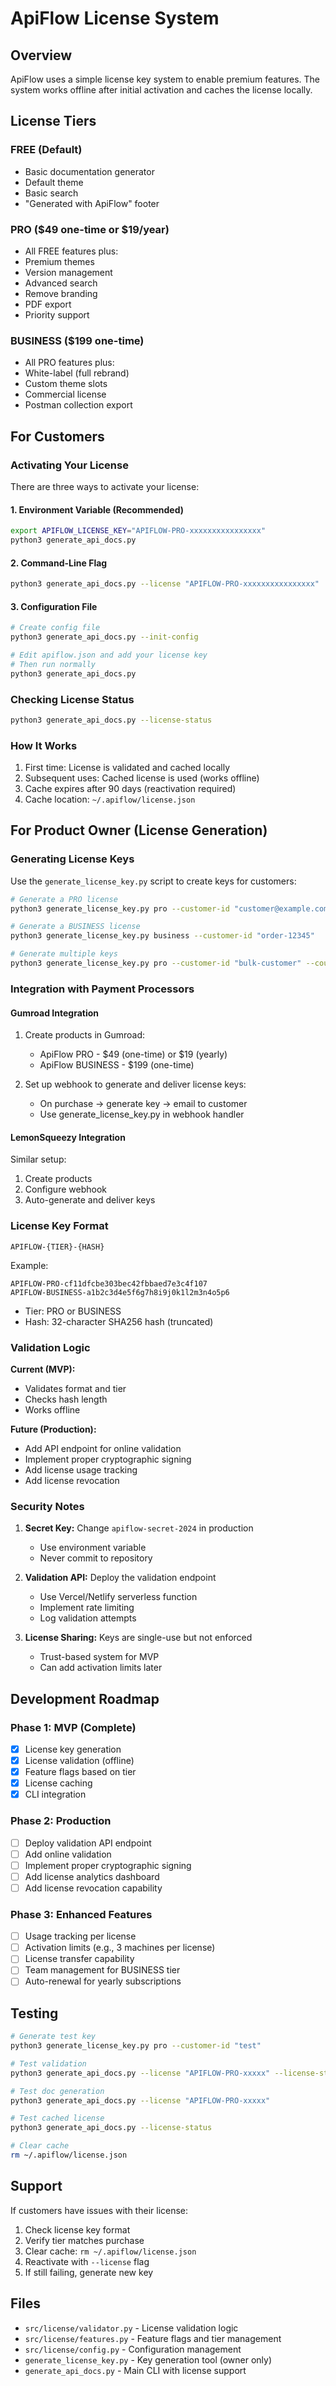 # ApiFlow License System

## Overview

ApiFlow uses a simple license key system to enable premium features. The system works offline after initial activation and caches the license locally.

## License Tiers

### FREE (Default)
- Basic documentation generator
- Default theme
- Basic search
- "Generated with ApiFlow" footer

### PRO ($49 one-time or $19/year)
- All FREE features plus:
- Premium themes
- Version management
- Advanced search
- Remove branding
- PDF export
- Priority support

### BUSINESS ($199 one-time)
- All PRO features plus:
- White-label (full rebrand)
- Custom theme slots
- Commercial license
- Postman collection export

## For Customers

### Activating Your License

There are three ways to activate your license:

#### 1. Environment Variable (Recommended)
```bash
export APIFLOW_LICENSE_KEY="APIFLOW-PRO-xxxxxxxxxxxxxxxx"
python3 generate_api_docs.py
```

#### 2. Command-Line Flag
```bash
python3 generate_api_docs.py --license "APIFLOW-PRO-xxxxxxxxxxxxxxxx"
```

#### 3. Configuration File
```bash
# Create config file
python3 generate_api_docs.py --init-config

# Edit apiflow.json and add your license key
# Then run normally
python3 generate_api_docs.py
```

### Checking License Status
```bash
python3 generate_api_docs.py --license-status
```

### How It Works
1. First time: License is validated and cached locally
2. Subsequent uses: Cached license is used (works offline)
3. Cache expires after 90 days (reactivation required)
4. Cache location: `~/.apiflow/license.json`

## For Product Owner (License Generation)

### Generating License Keys

Use the `generate_license_key.py` script to create keys for customers:

```bash
# Generate a PRO license
python3 generate_license_key.py pro --customer-id "customer@example.com"

# Generate a BUSINESS license
python3 generate_license_key.py business --customer-id "order-12345"

# Generate multiple keys
python3 generate_license_key.py pro --customer-id "bulk-customer" --count 10
```

### Integration with Payment Processors

#### Gumroad Integration
1. Create products in Gumroad:
   - ApiFlow PRO - $49 (one-time) or $19 (yearly)
   - ApiFlow BUSINESS - $199 (one-time)

2. Set up webhook to generate and deliver license keys:
   - On purchase → generate key → email to customer
   - Use generate_license_key.py in webhook handler

#### LemonSqueezy Integration
Similar setup:
1. Create products
2. Configure webhook
3. Auto-generate and deliver keys

### License Key Format

```
APIFLOW-{TIER}-{HASH}
```

Example:
```
APIFLOW-PRO-cf11dfcbe303bec42fbbaed7e3c4f107
APIFLOW-BUSINESS-a1b2c3d4e5f6g7h8i9j0k1l2m3n4o5p6
```

- Tier: PRO or BUSINESS
- Hash: 32-character SHA256 hash (truncated)

### Validation Logic

**Current (MVP):**
- Validates format and tier
- Checks hash length
- Works offline

**Future (Production):**
- Add API endpoint for online validation
- Implement proper cryptographic signing
- Add license usage tracking
- Add license revocation

### Security Notes

1. **Secret Key:** Change `apiflow-secret-2024` in production
   - Use environment variable
   - Never commit to repository

2. **Validation API:** Deploy the validation endpoint
   - Use Vercel/Netlify serverless function
   - Implement rate limiting
   - Log validation attempts

3. **License Sharing:** Keys are single-use but not enforced
   - Trust-based system for MVP
   - Can add activation limits later

## Development Roadmap

### Phase 1: MVP (Complete)
- [x] License key generation
- [x] License validation (offline)
- [x] Feature flags based on tier
- [x] License caching
- [x] CLI integration

### Phase 2: Production
- [ ] Deploy validation API endpoint
- [ ] Add online validation
- [ ] Implement proper cryptographic signing
- [ ] Add license analytics dashboard
- [ ] Add license revocation capability

### Phase 3: Enhanced Features
- [ ] Usage tracking per license
- [ ] Activation limits (e.g., 3 machines per license)
- [ ] License transfer capability
- [ ] Team management for BUSINESS tier
- [ ] Auto-renewal for yearly subscriptions

## Testing

```bash
# Generate test key
python3 generate_license_key.py pro --customer-id "test"

# Test validation
python3 generate_api_docs.py --license "APIFLOW-PRO-xxxxx" --license-status

# Test doc generation
python3 generate_api_docs.py --license "APIFLOW-PRO-xxxxx"

# Test cached license
python3 generate_api_docs.py --license-status

# Clear cache
rm ~/.apiflow/license.json
```

## Support

If customers have issues with their license:

1. Check license key format
2. Verify tier matches purchase
3. Clear cache: `rm ~/.apiflow/license.json`
4. Reactivate with `--license` flag
5. If still failing, generate new key

## Files

- `src/license/validator.py` - License validation logic
- `src/license/features.py` - Feature flags and tier management
- `src/license/config.py` - Configuration management
- `generate_license_key.py` - Key generation tool (owner only)
- `generate_api_docs.py` - Main CLI with license support

